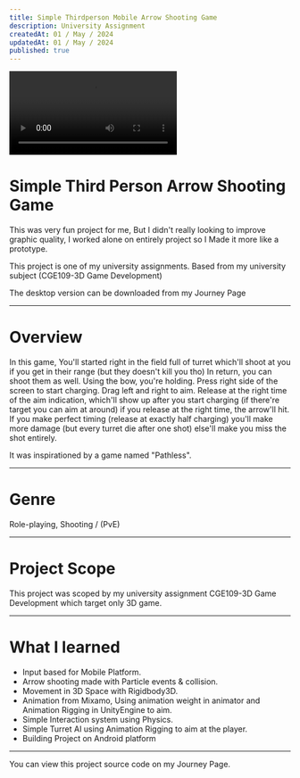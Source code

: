 ```yaml
---
title: Simple Thirdperson Mobile Arrow Shooting Game
description: University Assignment
createdAt: 01 / May / 2024
updatedAt: 01 / May / 2024
published: true
---
```

<video source src="https://res.cloudinary.com/drjnabgbd/video/upload/v1712468108/Projects/University/CGE109-3D-GAME-DEVELOPMENT.mp4" autoplay loop></video>

# Simple Third Person Arrow Shooting Game
This was very fun project for me, But I didn't really looking to improve graphic quality, I worked alone on entirely project so I Made it more like a prototype.

This project is one of my university assignments. Based from my university subject (CGE109-3D Game Development) 

The desktop version can be downloaded from my Journey Page

---

# Overview
In this game, You'll started right in the field full of turret which'll shoot at you if you get in their range (but they doesn't kill you tho) In return, you can shoot them as well. Using the bow, you're holding. Press right side of the screen to start charging. Drag left and right to aim. Release at the right time of the aim indication, which'll show up after you start charging (if there're target you can aim at around) if you release at the right time, the arrow'll hit. If you make perfect timing (release at exactly half charging) you'll make more damage (but every turret die after one shot) else'll make you miss the shot entirely.

It was inspirationed by a game named "Pathless".

---

# Genre
Role-playing, Shooting / (PvE)

---

# Project Scope
This project was scoped by my university assignment CGE109-3D Game Development which target only 3D game.

---

# What I learned
- Input based for Mobile Platform.
- Arrow shooting made with Particle events & collision.
- Movement in 3D Space with Rigidbody3D.
- Animation from Mixamo, Using animation weight in animator and Animation Rigging in UnityEngine to aim.
- Simple Interaction system using Physics.
- Simple Turret AI using Animation Rigging to aim at the player.
- Building Project on Android platform

---

You can view this project source code on my Journey Page.